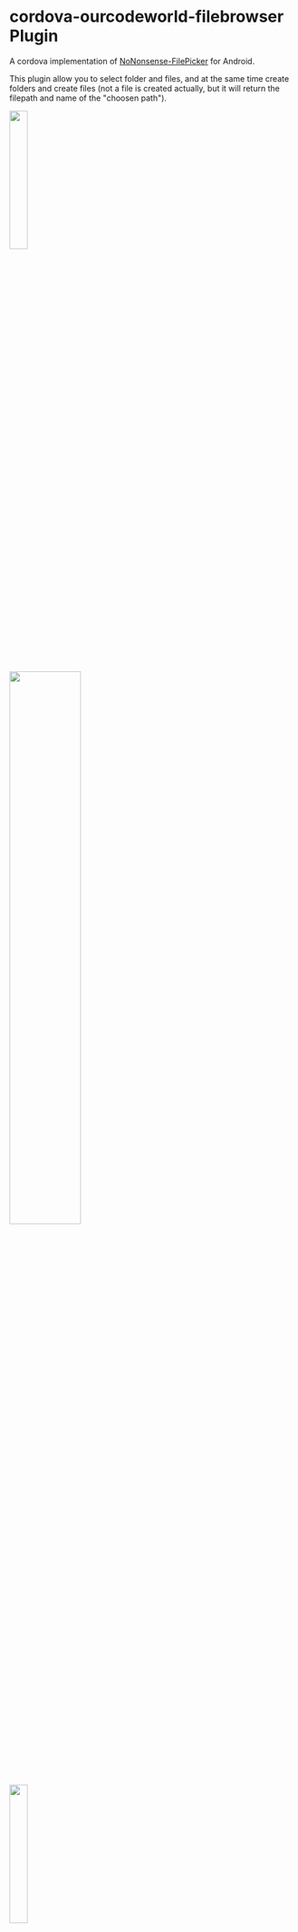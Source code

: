# cordova-ourcodeworld-filebrowser Plugin

A cordova implementation of [NoNonsense-FilePicker](https://github.com/spacecowboy/NoNonsense-FilePicker) for Android.

This plugin allow you to select folder and files, and at the same time create folders and create files (not a file is created actually, but it will return the filepath and name of the "choosen path").

<img src="https://raw.githubusercontent.com/spacecowboy/NoNonsense-FilePicker/master/screenshots/Nexus6-picker-dark.png"
width="25%" />

<img src="https://raw.githubusercontent.com/spacecowboy/NoNonsense-FilePicker/master/screenshots/Nexus10-picker-dark.png"
width="50%" />
</p>

<p>
<img src="https://raw.githubusercontent.com/spacecowboy/NoNonsense-FilePicker/master/screenshots/Nexus6-picker-light.png"
width="25%" />

<img src="https://raw.githubusercontent.com/spacecowboy/NoNonsense-FilePicker/master/screenshots/Nexus10-picker-light.png"
width="50%" />
## Installation

Install the plugin

```batch
$ cordova plugin add https://github.com/ourcodeworld/cordova-ourcodeworld-filebrowser.git
```

After installing the plugin, remember that the targetSdkVersion of cordova needs to be less than 24 e.g in Cordova 9.0.1, you need to specify inside the `config.xml` file of your project:

```xml
<platform name="android">
    <preference name="android-minSdkVersion" value="19" />
    <preference name="android-targetSdkVersion" value="23" />
</platform>
```

## Usage

A global object `OurCodeWorld.Filebrowser` will be available in your window. This object offers a file picker, folder picker, mixed folder and file picker and the file creation dialog.

```javascript
// Single file selector
window.OurCodeWorld.Filebrowser.filePicker.single({
    success: function(data){
        if(!data.length){
            // No file selected
            return;
        }

        // Array with filepaths
        // ["file:///storage/emulated/0/360/security/file.txt", "file:///storage/emulated/0/360/security/another-file.txt"]
    },
    error: function(err){
        console.log(err);
    }
});

// Single folder selector
window.OurCodeWorld.Filebrowser.folderPicker.single({
    success: function(data){
        if(!data.length){
            // No folders selected
            return;
        }

        // Array with paths
        // ["file:///storage/emulated/0/360/security", "file:///storage/emulated/0/360/security"]
        console.log(data);
    },
    error: function(err){
        console.log(err);
    }
});
```

Check the documentation to see more methods of the plugin like the creation of file, mixed file and folder picker etc.

## External links

- [Documentation](http://docs.ourcodeworld.com/projects/cordova-our-code-world-file-browser)

## Fixes

To fix app crashes while pick a file in android.

Before install this plugin 

```batch
    cordova plugin add cordova-plugin-androidx
    cordova plugin add cordova-plugin-androidx-adapter
```

After install this plugin

Include a provider element inside android platform AndroidManifest.xml

```xml
    <provider
            android:name="android.support.v4.content.FileProvider"
            android:authorities="${applicationId}.provider"
            android:exported="false"
            android:grantUriPermissions="true">
            <meta-data
                android:name="android.support.FILE_PROVIDER_PATHS"
                android:resource="@xml/mnk_file_path" />
    </provider>
```

Create mnk_file_path named xml file under style folder inside android platform. and add following xml snippet.

```xml
    <?xml version="1.0" encoding="utf-8"?>
    <paths xmlns:android="http://schemas.android.com/apk/res/android">
        <root-path
            name="root"
            path="." />
    </paths>
```

-To fix issue as window.resolveLocalFileSystemURI is not a function. add cordova-plugin-file plugin

```batch
    cordova plugin add cordova-plugin-file
```